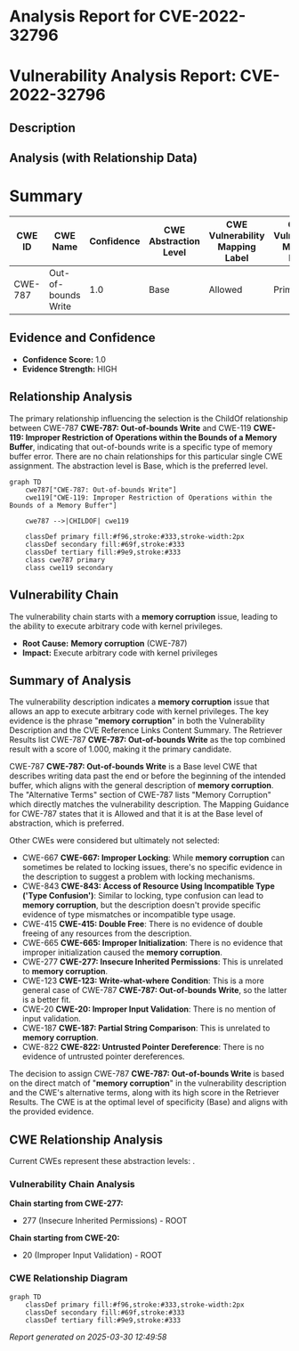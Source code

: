 # Analysis Report for CVE-2022-32796

# Vulnerability Analysis Report: CVE-2022-32796

## Description



## Analysis (with Relationship Data)

# Summary
| CWE ID | CWE Name | Confidence | CWE Abstraction Level | CWE Vulnerability Mapping Label | CWE-Vulnerability Mapping Notes |
|---|---|---|---|---|---|
| CWE-787 | Out-of-bounds Write | 1.0 | Base | Allowed | Primary CWE |

## Evidence and Confidence

*   **Confidence Score:** 1.0
*   **Evidence Strength:** HIGH

## Relationship Analysis
The primary relationship influencing the selection is the ChildOf relationship between CWE-787 **CWE-787: Out-of-bounds Write** and CWE-119 **CWE-119: Improper Restriction of Operations within the Bounds of a Memory Buffer**, indicating that out-of-bounds write is a specific type of memory buffer error. There are no chain relationships for this particular single CWE assignment. The abstraction level is Base, which is the preferred level.

```mermaid
graph TD
    cwe787["CWE-787: Out-of-bounds Write"]
    cwe119["CWE-119: Improper Restriction of Operations within the Bounds of a Memory Buffer"]
    
    cwe787 -->|CHILDOF| cwe119
    
    classDef primary fill:#f96,stroke:#333,stroke-width:2px
    classDef secondary fill:#69f,stroke:#333
    classDef tertiary fill:#9e9,stroke:#333
    class cwe787 primary
    class cwe119 secondary
```

## Vulnerability Chain
The vulnerability chain starts with a **memory corruption** issue, leading to the ability to execute arbitrary code with kernel privileges.
  - **Root Cause:** **Memory corruption** (CWE-787)
  - **Impact:** Execute arbitrary code with kernel privileges

## Summary of Analysis
The vulnerability description indicates a **memory corruption** issue that allows an app to execute arbitrary code with kernel privileges. The key evidence is the phrase "**memory corruption**" in both the Vulnerability Description and the CVE Reference Links Content Summary. The Retriever Results list CWE-787 **CWE-787: Out-of-bounds Write** as the top combined result with a score of 1.000, making it the primary candidate.

CWE-787 **CWE-787: Out-of-bounds Write** is a Base level CWE that describes writing data past the end or before the beginning of the intended buffer, which aligns with the general description of **memory corruption**. The "Alternative Terms" section of CWE-787 lists "Memory Corruption" which directly matches the vulnerability description. The Mapping Guidance for CWE-787 states that it is Allowed and that it is at the Base level of abstraction, which is preferred.

Other CWEs were considered but ultimately not selected:

*   CWE-667 **CWE-667: Improper Locking**: While **memory corruption** can sometimes be related to locking issues, there's no specific evidence in the description to suggest a problem with locking mechanisms.
*   CWE-843 **CWE-843: Access of Resource Using Incompatible Type ('Type Confusion')**: Similar to locking, type confusion can lead to **memory corruption**, but the description doesn't provide specific evidence of type mismatches or incompatible type usage.
*   CWE-415 **CWE-415: Double Free**: There is no evidence of double freeing of any resources from the description.
*   CWE-665 **CWE-665: Improper Initialization**: There is no evidence that improper initialization caused the **memory corruption**.
*   CWE-277 **CWE-277: Insecure Inherited Permissions**: This is unrelated to **memory corruption**.
*   CWE-123 **CWE-123: Write-what-where Condition**: This is a more general case of CWE-787 **CWE-787: Out-of-bounds Write**, so the latter is a better fit.
*   CWE-20 **CWE-20: Improper Input Validation**: There is no mention of input validation.
*   CWE-187 **CWE-187: Partial String Comparison**: This is unrelated to **memory corruption**.
*   CWE-822 **CWE-822: Untrusted Pointer Dereference**: There is no evidence of untrusted pointer dereferences.

The decision to assign CWE-787 **CWE-787: Out-of-bounds Write** is based on the direct match of "**memory corruption**" in the vulnerability description and the CWE's alternative terms, along with its high score in the Retriever Results. The CWE is at the optimal level of specificity (Base) and aligns with the provided evidence.


## CWE Relationship Analysis

Current CWEs represent these abstraction levels: .


### Vulnerability Chain Analysis

**Chain starting from CWE-277:**
- 277 (Insecure Inherited Permissions) - ROOT


**Chain starting from CWE-20:**
- 20 (Improper Input Validation) - ROOT



### CWE Relationship Diagram

```mermaid
graph TD
    classDef primary fill:#f96,stroke:#333,stroke-width:2px
    classDef secondary fill:#69f,stroke:#333
    classDef tertiary fill:#9e9,stroke:#333
```



*Report generated on 2025-03-30 12:49:58*
